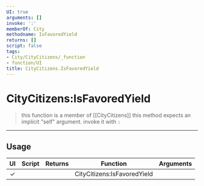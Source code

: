 ```yaml
---
UI: true
arguments: []
invoke: ':'
memberOf: City
methodname: IsFavoredYield
returns: []
script: false
tags:
- City/CityCitizens/_function
- function/UI
title: CityCitizens.IsFavoredYield
---
```

# CityCitizens:IsFavoredYield
> this function is a member of [[CityCitizens]]
> this method expects an implicit "self" argument. invoke it with `:`
-----
## Usage
|  UI | Script | Returns | Function | Arguments |
|:---:|:------:|-------:|:--------:|:---------|
|✓| ||CityCitizens:IsFavoredYield||
